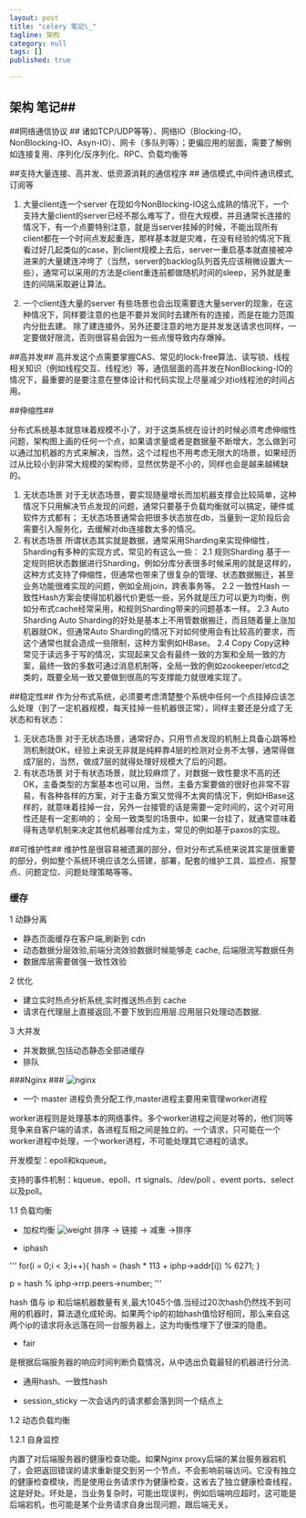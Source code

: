 ```yaml
---
layout: post
title: "celery 笔记\_"
tagline: 架构
category: null
tags: []
published: true

---
```

## 架构 笔记##

##网络通信协议 ##
诸如TCP/UDP等等）、网络IO（Blocking-IO，NonBlocking-IO、Asyn-IO）、网卡（多队列等）；更偏应用的层面，需要了解例如连接复用、序列化/反序列化、RPC、负载均衡等

##支持大量连接、高并发、低资源消耗的通信程序 ##
通信模式,中间件通讯模式,订阅等


1. 大量client连一个server
在现如今NonBlocking-IO这么成熟的情况下，一个支持大量client的server已经不那么难写了，但在大规模，并且通常长连接的情况下，有一个点要特别注意，就是当server挂掉的时候，不能出现所有client都在一个时间点发起重连，那样基本就是灾难，在没有经验的情况下我看过好几起类似的case，到client规模上去后，server一重启基本就直接被冲进来的大量建连冲垮了（当然，server的backlog队列首先应该稍微设置大一些），通常可以采用的方法是client重连前都做随机时间的sleep，另外就是重连的间隔采取避让算法。

2. 一个client连大量的server
有些场景也会出现需要连大量server的现象，在这种情况下，同样要注意的也是不要并发同时去建所有的连接，而是在能力范围内分批去建。
除了建连接外，另外还要注意的地方是并发发送请求也同样，一定要做好限流，否则很容易会因为一些点慢导致内存爆掉。

##高并发##
高并发这个点需要掌握CAS、常见的lock-free算法、读写锁、线程相关知识（例如线程交互、线程池）等，通信层面的高并发在NonBlocking-IO的情况下，最重要的是要注意在整体设计和代码实现上尽量减少对io线程池的时间占用。

##伸缩性##

分布式系统基本就意味着规模不小了，对于这类系统在设计的时候必须考虑伸缩性问题，架构图上画的任何一个点，如果请求量或者是数据量不断增大，怎么做到可以通过加机器的方式来解决，当然，这个过程也不用考虑无限大的场景，如果经历过从比较小到非常大规模的架构师，显然优势是不小的，同样也会是越来越稀缺的。

1. 无状态场景
对于无状态场景，要实现随量增长而加机器支撑会比较简单，这种情况下只用解决节点发现的问题，通常只要基于负载均衡就可以搞定，硬件或软件方式都有；
无状态场景通常会把很多状态放在db，当量到一定阶段后会需要引入服务化，去缓解对db连接数太多的情况。
2. 有状态场景
所谓状态其实就是数据，通常采用Sharding来实现伸缩性，Sharding有多种的实现方式，常见的有这么一些：
2.1 规则Sharding
基于一定规则把状态数据进行Sharding，例如分库分表很多时候采用的就是这样的，这种方式支持了伸缩性，但通常也带来了很复杂的管理、状态数据搬迁，甚至业务功能很难实现的问题，例如全局join，跨表事务等。
2.2 一致性Hash
一致性Hash方案会使得加机器代价更低一些，另外就是压力可以更为均衡，例如分布式cache经常采用，和规则Sharding带来的问题基本一样。
2.3 Auto Sharding
Auto Sharding的好处是基本上不用管数据搬迁，而且随着量上涨加机器就OK，但通常Auto Sharding的情况下对如何使用会有比较高的要求，而这个通常也就会造成一些限制，这种方案例如HBase。
2.4 Copy
Copy这种常见于读远多于写的情况，实现起来又会有最终一致的方案和全局一致的方案，最终一致的多数可通过消息机制等，全局一致的例如zookeeper/etcd之类的，既要全局一致又要做到很高的写支撑能力就很难实现了。

##稳定性##
作为分布式系统，必须要考虑清楚整个系统中任何一个点挂掉应该怎么处理（到了一定机器规模，每天挂掉一些机器很正常），同样主要还是分成了无状态和有状态：
1. 无状态场景
对于无状态场景，通常好办，只用节点发现的机制上具备心跳等检测机制就OK，经验上来说无非就是纯粹靠4层的检测对业务不太够，通常得做成7层的，当然，做成7层的就得处理好规模大了后的问题。
2. 有状态场景
对于有状态场景，就比较麻烦了，对数据一致性要求不高的还OK，主备类型的方案基本也可以用，当然，主备方案要做的很好也非常不容易，有各种各样的方案，对于主备方案又觉得不太爽的情况下，例如HBase这样的，就意味着挂掉一台，另外一台接管的话是需要一定时间的，这个对可用性还是有一定影响的；
全局一致类型的场景中，如果一台挂了，就通常意味着得有选举机制来决定其他机器哪台成为主，常见的例如基于paxos的实现。

##可维护性##
维护性是很容易被遗漏的部分，但对分布式系统来说其实是很重要的部分，例如整个系统环境应该怎么搭建，部署，配套的维护工具、监控点、报警点、问题定位、问题处理策略等等。


### 缓存 ###
1 动静分离
- 静态页面缓存在客户端,刷新到 cdn
- 动态数据分层效验,前端分流效验数据时候能够走 cache, 后端限流写数据任务
- 数据库层需要做强一致性效验

2 优化
- 建立实时热点分析系统,实时推送热点到 cache
- 请求在代理层上直接返回,不要下放到应用层.应用层只处理动态数据.

3 大并发
- 并发数据,包括动态静态全部进缓存
- 排队

###Nginx ###
![nginx](http://www.rowkey.me/images/blog_images/nginx/ngx_arch.jpg)
* 一个 master 进程负责分配工作,master进程主要用来管理worker进程


worker进程则是处理基本的网络事件。多个worker进程之间是对等的，他们同等竞争来自客户端的请求，各进程互相之间是独立的。一个请求，只可能在一个worker进程中处理，一个worker进程，不可能处理其它进程的请求。

开发模型：epoll和kqueue。

支持的事件机制：kqueue、epoll、rt signals、/dev/poll 、event ports、select以及poll。

1.1 负载均衡

* 加权均衡
![weight](http://www.rowkey.me/images/blog_images/nginx/ngx_wr.png)
排序 -> 链接 -> 减重 ->排序


* iphash

'''
 for(i = 0;i < 3;i++){
     hash = (hash * 113 + iphp->addr[i]) % 6271; 
 }

 p = hash % iphp->rrp.peers->number; 
'''

hash 值与 ip 和后端机器数量有关,最大1045个值.当经过20次hash仍然找不到可用的机器时，算法退化成轮询。如果两个ip的初始hash值恰好相同，那么来自这两个ip的请求将永远落在同一台服务器上，这为均衡性埋下了很深的隐患。

* fair

是根据后端服务器的响应时间判断负载情况，从中选出负载最轻的机器进行分流.

* 通用hash、一致性hash


* session_sticky
一次会话内的请求都会落到同一个结点上

1.2 动态负载均衡

1.2.1 自身监控


内置了对后端服务器的健康检查功能。如果Nginx proxy后端的某台服务器宕机了，会把返回错误的请求重新提交到另一个节点，不会影响前端访问。它没有独立的健康检查模块，而是使用业务请求作为健康检查，这省去了独立健康检查线程，这是好处。坏处是，当业务复杂时，可能出现误判，例如后端响应超时，这可能是后端宕机，也可能是某个业务请求自身出现问题，跟后端无关。




